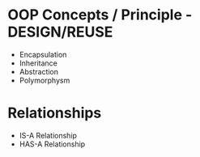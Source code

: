 # OOP Concepts / Principle - DESIGN/REUSE
- Encapsulation
- Inheritance
- Abstraction
- Polymorphysm

# Relationships
- IS-A Relationship
- HAS-A Relationship


